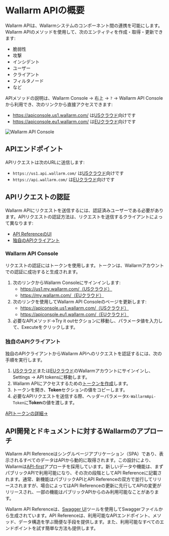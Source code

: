[user-roles-article]:    ../user-guides/settings/users.md#user-roles
[img-api-tokens-edit]:   ../images/api-tokens-edit.png

# Wallarm APIの概要

Wallarm APIは、Wallarmシステムのコンポーネント間の連携を可能にします。Wallarm APIのメソッドを使用して、次のエンティティを作成・取得・更新できます:

* 脆弱性
* 攻撃
* インシデント
* ユーザー
* クライアント
* フィルタノード
* など

APIメソッドの説明は、Wallarm Console → 右上 → `?` → Wallarm API Consoleから利用でき、次のリンクから直接アクセスできます:

* https://apiconsole.us1.wallarm.com/ は[USクラウド](../about-wallarm/overview.md#cloud)向けです
* https://apiconsole.eu1.wallarm.com/ は[EUクラウド](../about-wallarm/overview.md#cloud)向けです

![Wallarm API Console](../images/wallarm-api-reference.png)

## APIエンドポイント

APIリクエストは次のURLに送信します:

* `https://us1.api.wallarm.com/` は[USクラウド](../about-wallarm/overview.md#cloud)向けです
* `https://api.wallarm.com/` は[EUクラウド](../about-wallarm/overview.md#cloud)向けです

## APIリクエストの認証

Wallarm APIにリクエストを送信するには、認証済みユーザーである必要があります。APIリクエストの認証方法は、リクエストを送信するクライアントによって異なります:

* [API ReferenceのUI](#wallarm-api-console)
* [独自のAPIクライアント](#your-own-api-client)

### Wallarm API Console

リクエストの認証にはトークンを使用します。トークンは、Wallarmアカウントでの認証に成功すると生成されます。

1. 次のリンクからWallarm Consoleにサインインします:
    * https://us1.my.wallarm.com/（USクラウド）
    * https://my.wallarm.com/（EUクラウド）
2. 次のリンクを使用してWallarm API Consoleのページを更新します:
    * https://apiconsole.us1.wallarm.com/（USクラウド）
    * https://apiconsole.eu1.wallarm.com/（EUクラウド）
3. 必要なAPIメソッド→Try it outセクションに移動し、パラメータ値を入力して、Executeをクリックします。

### 独自のAPIクライアント

独自のAPIクライアントからWallarm APIへのリクエストを認証するには、次の手順を実行します。

1. [USクラウド](https://us1.my.wallarm.com/)または[EUクラウド](https://my.wallarm.com/)のWallarmアカウントにサインインし、Settings → API tokensに移動します。
1. Wallarm APIにアクセスするための[トークンを作成](../user-guides/settings/api-tokens.md)します。
1. トークンを開き、**Token**セクションの値をコピーします。
1. 必要なAPIリクエストを送信する際、ヘッダーパラメータ`X-WallarmApi-Token`に**Token**の値を渡します。

[APIトークンの詳細→](../user-guides/settings/api-tokens.md)

<!-- ## API restrictions

Wallarm limits the rate of API calls to 500 requests per second. -->

## API開発とドキュメントに対するWallarmのアプローチ

Wallarm API Referenceはシングルページアプリケーション（SPA）であり、表示されるすべてのデータはAPIから動的に取得されます。この設計により、Wallarmは[API-first](https://swagger.io/resources/articles/adopting-an-api-first-approach/)アプローチを採用しています。新しいデータや機能は、まずパブリックAPIで利用可能になり、その次の段階としてAPI Referenceに記載されます。通常、新機能はパブリックAPIとAPI Referenceの双方で並行してリリースされますが、場合によってはAPI Referenceの更新に先行してAPIの変更がリリースされ、一部の機能はパブリックAPIからのみ利用可能なことがあります。
    
Wallarm API Referenceは、[Swagger UI](https://swagger.io/tools/swagger-ui/)ツールを使用してSwaggerファイルから生成されています。API Referenceは、利用可能なAPIエンドポイント、メソッド、データ構造を学ぶ簡便な手段を提供します。また、利用可能なすべてのエンドポイントを試す簡単な方法も提供します。